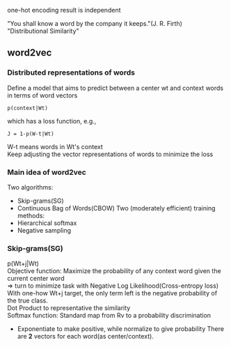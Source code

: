 one-hot encoding result is independent  
  
"You shall know a word by the company it keeps."(J. R. Firth)    
"Distributional Similarity"    

## word2vec
### Distributed representations of words
Define a model that aims to predict between a center wt and context words in terms of word vectors  

	p(context|Wt)  

which has a loss function, e.g.,   
	    
	J = 1-p(W-t|Wt)   

W-t means words in Wt's context    
Keep adjusting the vector representations of words to minimize the loss   

### Main idea of word2vec
Two algorithms:   
+ Skip-grams(SG)
+ Continuous Bag of Words(CBOW)
Two (moderately efficient) training methods:
+ Hierarchical softmax
+ Negative sampling

### Skip-grams(SG)
p(Wt+j|Wt)   
Objective function: Maximize the probability of any context word given the current center word    
=> turn to minimize task with Negative Log Likelihood(Cross-entropy loss)   
With one-how Wt+j target, the only term left is the negative probability of the true class.    
Dot Product to representative the similarity   
Softmax function: Standard map from Rv to a probability discrimination   
+ Exponentiate to make positive, while normalize to give probability
There are **2** vectors for each word(as center/context).    
